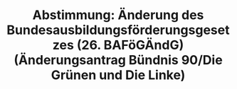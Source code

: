 ---
abstimmung:
  abstimmung: 5
  bundestagssitzung: 101
  datum: 16. Mai 2019
  legislaturperiode: 19
categories:
- Todo
data:
- title: Abstimmungsergebnis 20190516_1-data.pdf
  url: /res/2021-btw/abstimmungsergebnisse/20190516_1-data.pdf
- title: Abstimmungsergebnis 20190516_1_xls-data.xls
  url: /res/2021-btw/abstimmungsergebnisse/20190516_1_xls-data.xls
- title: Abstimmungsergebnis 20190516_1_xls-datacsv
  url: /res/2021-btw/abstimmungsergebnisse/csv/20190516_1_xls-datacsv
documents:
- local: /res/2021-btw/drucksachen/08749.pdf
  title: Drucksache 19/08749
  url: https://dip21.bundestag.de/dip21/btd/19/087/1908749.pdf
- local: /res/2021-btw/drucksachen/10249.pdf
  title: Drucksache 19/10249
  url: https://dip21.bundestag.de/dip21/btd/19/102/1910249.pdf
- local: /res/2021-btw/drucksachen/10257.pdf
  title: Drucksache 19/10257
  url: https://dip21.bundestag.de/dip21/btd/19/102/1910257.pdf
ergebnis:
  AfD:
    enthaltung: 0
    gesamt: 91
    ja: 0
    nein: 77
    nichtabgegeben: 14
    ungueltig: 0
  Bündnis 90/Die Grünen:
    enthaltung: 0
    gesamt: 67
    ja: 60
    nein: 0
    nichtabgegeben: 7
    ungueltig: 0
  Die Linke:
    enthaltung: 0
    gesamt: 69
    ja: 60
    nein: 0
    nichtabgegeben: 9
    ungueltig: 0
  FDP:
    enthaltung: 0
    gesamt: 80
    ja: 64
    nein: 0
    nichtabgegeben: 16
    ungueltig: 0
  cdu/csu:
    enthaltung: 0
    gesamt: 246
    ja: 0
    nein: 217
    nichtabgegeben: 29
    ungueltig: 0
  file: 20190516_1_xls-data.xls
  fraktionslos:
    enthaltung: 1
    gesamt: 4
    ja: 1
    nein: 1
    nichtabgegeben: 1
    ungueltig: 0
  spd:
    enthaltung: 0
    gesamt: 152
    ja: 0
    nein: 139
    nichtabgegeben: 13
    ungueltig: 0
layout: abstimmung
links:
- title: Link zu bundestag.de
  url: https://www.bundestag.de/parlament/plenum/abstimmung/abstimmung?id=601
preview: 'Deutscher Bundestag


  101. Sitzung des Deutschen Bundestages

  am Donnerstag, 16. Mai 2019


  Endgültiges Ergebnis der Namentlichen Abstimmung Nr. 5


  Änderungsantrag der Fraktionen BÜNDNIS 90/DIE GRÜNEN und DIE LINKE.

  zu der zweiten Beratung des Gesetzentwurfs der Bundesregierung

  Entwurf eines Sechsundzwanzigsten Gesetzes zur Änderung des

  Bundesausbildungsförderungsgesetzes (26. BAFöGÄndG)

  Drs. 19/8749, 19/10249 und 19/10257'
tags:
- Todo
title: 'Abstimmung: Änderung des Bundesausbildungsförderungsgesetzes (26. BAFöGÄndG)
  (Änderungsantrag Bündnis 90/Die Grünen und Die Linke)'
---